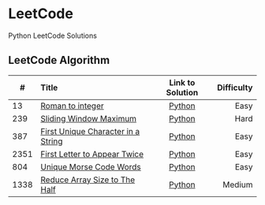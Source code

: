 # LeetCode

Python LeetCode Solutions

## LeetCode Algorithm

| #    | Title                                                                                                                 |                                                                                 Link to Solution                                                                                  | Difficulty |
|------|:----------------------------------------------------------------------------------------------------------------------|:---------------------------------------------------------------------------------------------------------------------------------------------------------------------------------:|-----------:|
| 13   | [Roman to integer](https://leetcode.com/problems/roman-to-integer/)                                                   |                                               [Python](https://github.com/maatkara/LeetCode/blob/main/easy/roman_to_integer_13.py)                                                |       Easy |
| 239  | [Sliding Window Maximum](https://leetcode.com/problems/sliding-window-maximum/)                                       |                                              [Python](https://github.com/maatkara/LeetCode/blob/main/hard/sliding_window_max_239.py)                                              |       Hard |
| 387  | [First Unique Character in a String](https://leetcode.com/problems/first-unique-character-in-a-string/)               |                                              [Python](https://github.com/maatkara/LeetCode/blob/main/easy/first_unique_ch_string.py)                                              |       Easy |
| 2351 | [First Letter to Appear Twice](https://leetcode.com/problems/first-letter-to-appear-twice/)                           |                                                  [Python](https://github.com/maatkara/LeetCode/blob/main/easy/first_letter_2.py)                                                  |       Easy |
| 804  | [Unique Morse Code Words](https://leetcode.com/problems/unique-morse-code-words/)                                     |                                           [Python](https://github.com/maatkara/LeetCode/blob/main/easy/unique_morse_code_words_804.py)                                            |       Easy |
| 1338     | [Reduce Array Size to The Half](https://leetcode.com/problems/reduce-array-size-to-the-half/)                         |                                             [Python](https://github.com/maatkara/LeetCode/blob/main/medium/reduce_array_size_1338.py)                                             |     Medium |



